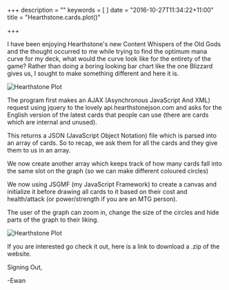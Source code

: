 +++
description = ""
keywords = [
]
date = "2016-10-27T11:34:22+11:00"
title = "Hearthstone.cards.plot()"

+++

I have been enjoying Hearthstone's new Content Whispers of the Old Gods and the thought occurred to me while trying to find the optimum mana curve
for my deck, what would the curve look like for the entirety of the game? Rather than doing a boring looking bar chart like the one Blizzard gives
us, I sought to make something different and here it is.

![Hearthstone Plot](img/hthplot/plot.png)

The program first makes an AJAX (Asynchronous JavaScript And XML) request using jquery to the lovely api.hearthstonejson.com and asks for the
English version of the latest cards that people can use (there are cards which are internal and unused).

This returns a JSON (JavaScript Object Notation) file which is parsed into an array of cards.
So to recap, we ask them for all the cards and they give them to us in an array.

We now create another array which keeps track of how many cards fall into the same slot on the graph (so we can make different coloured circles)

We now using JSGMF (my JavaScript Framework) to create a canvas and initialize it before drawing all cards to it based on their cost and
health/attack (or power/strength if you are an MTG person).

The user of the graph can zoom in, change the size of the circles and hide parts of the graph to their liking.

![Hearthstone Plot](img/hthplot/controls.png)

If you are interested go check it out, here is a link to download a .zip of the website.

Signing Out,

-Ewan

